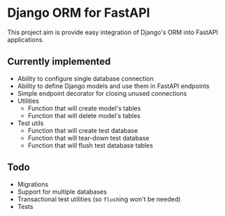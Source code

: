 # Django ORM for FastAPI

This project aim is provide easy integration of Django's ORM into FastAPI applications.

## Currently implemented

- Ability to configure single database connection
- Ability to define Django models and use them in FastAPI endpoints
- Simple endpoint decorator for closing unused connections
- Utilities 
  - Function that will create model's tables
  - Function that will delete model's tables
- Test utils
  - Function that will create test database 
  - Function that will tear-down test database
  - Function that will flush test database tables

## Todo

- Migrations
- Support for multiple databases
- Transactional test utilities (so `flush`ing won't be needed)
- Tests
